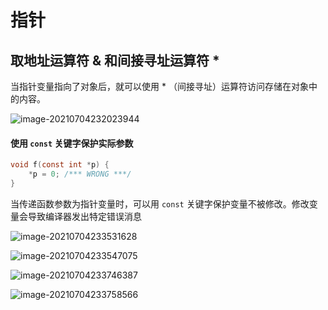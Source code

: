 # 指针

## 取地址运算符 & 和间接寻址运算符 *



当指针变量指向了对象后，就可以使用 * （间接寻址）运算符访问存储在对象中的内容。

![image-20210704232023944](/home/bestmeliubin/.config/Typora/typora-user-images/image-20210704232023944.png)



#### 使用 `const` 关键字保护实际参数

```c
void f(const int *p) {
    *p = 0; /*** WRONG ***/
}
```

当传递函数参数为指针变量时，可以用 `const` 关键字保护变量不被修改。修改变量会导致编译器发出特定错误消息



![image-20210704233531628](/home/bestmeliubin/.config/Typora/typora-user-images/image-20210704233531628.png)

![image-20210704233547075](/home/bestmeliubin/.config/Typora/typora-user-images/image-20210704233547075.png)

![image-20210704233746387](/home/bestmeliubin/.config/Typora/typora-user-images/image-20210704233746387.png)

![image-20210704233758566](/home/bestmeliubin/.config/Typora/typora-user-images/image-20210704233758566.png)



